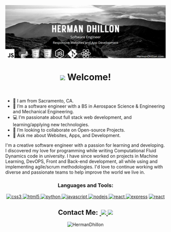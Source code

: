 ![My Banner](https://raw.githubusercontent.com/HermanDhillon/GitPage/main/images/Screenshot%202022-09-04%20000916.png?token=GHSAT0AAAAAABWQHQVB3YYNRX2JIGTOCYLOYZQXAPA)

<h1 align="center"> <img src="https://github.com/sudnyeshtalekar/sudnyeshtalekar/blob/master/Assets/Hi.gif" width="40px"> Welcome! </h1>

&nbsp;&nbsp;&nbsp;&nbsp;&nbsp;&nbsp;&nbsp;&nbsp;&nbsp;&nbsp;&nbsp;&nbsp;&nbsp;&nbsp;&nbsp;&nbsp;&nbsp;&nbsp;&nbsp;&nbsp;&nbsp;&nbsp;&nbsp;&nbsp;&nbsp;&nbsp;&nbsp;&nbsp;&nbsp;&nbsp;&nbsp;&nbsp;&nbsp;&nbsp;&nbsp;&nbsp;&nbsp;&nbsp;&nbsp;&nbsp;&nbsp;&nbsp;&nbsp;&nbsp;&nbsp;&nbsp;&nbsp;&nbsp;&nbsp;&nbsp;&nbsp;&nbsp;&nbsp;&nbsp;&nbsp;&nbsp;&nbsp;&nbsp;&nbsp; <b align="center"></b> <br>

-  📍 I am from Sacramento, CA.
- 🚀 I’m a software engineer with a BS in Aerospace Science & Engineering and Mechanical Engineering.
- 💻 I’m passionate about full stack web development, and learning/applying new technologies.
- 👯 I’m looking to collaborate on Open-source Projects.
- 💬 Ask me about Websites, Apps, and Development.

<p>I'm a creative software engineer with a passion for learning and developing. I discovered my love for programming while writing Computational Fluid Dynamics code in university. I have since worked on projects in Machine Learning, DevOPS, Front and Back-end development, all while using and implementing agile/scrum methodologies. I'd love to continue working with diverse and passionate teams to help improve the world we live in. 
</ p>

<h3 align="center">Languages and Tools:</h3>
<p align="center"> <a href="https://www.w3schools.com/css/" target="_blank" rel="noreferrer"> <img src="https://cdn.jsdelivr.net/gh/devicons/devicon/icons/css3/css3-original.svg" alt="css3" width="50" height="50"/> </a> 
<a href="https://www.w3.org/html/" target="_blank" rel="noreferrer"> <img src="https://cdn.jsdelivr.net/gh/devicons/devicon/icons/html5/html5-original.svg" alt="html5" width="50" height="50"/> </a> 
<a href="https://python.org" target="_blank" rel="noreferrer"> <img src="https://cdn.jsdelivr.net/gh/devicons/devicon/icons/python/python-original.svg" alt="python" width="50" height="50"/> </a> 
<a href="https://developer.mozilla.org/en-US/docs/Web/JavaScript" target="_blank" rel="noreferrer"> <img src="https://cdn.jsdelivr.net/gh/devicons/devicon/icons/javascript/javascript-plain.svg" alt="javascript" width="50" height="50"/> </a> 
<a href="https://nodejs.org" target="_blank" rel="noreferrer"> <img src="https://cdn.jsdelivr.net/gh/devicons/devicon/icons/nodejs/nodejs-original.svg" alt="nodejs" width="50" height="50"/> </a> <a href="https://reactjs.org/" target="_blank" rel="noreferrer"> <img src="https://cdn.jsdelivr.net/gh/devicons/devicon/icons/react/react-original.svg" alt="react" width="50" height="50"/> </a>
<a href="https://expressjs.com" target="_blank" rel="noreferrer"> <img src="https://user-images.githubusercontent.com/97814431/170081210-73593c53-48ce-4ad1-bd96-d370c124cc2c.png" alt="express" width="80" height="50"/></a> 
<a href="https://git-scm.com/" target="_blank" rel="noreferrer"> <img src="https://cdn.jsdelivr.net/gh/devicons/devicon/icons/git/git-original.svg" alt="react" width="50" height="50"/> </a></p>

<h2 align="center">Contact Me:

<a href="https://twitter.com/DhillonDev_">
  <img  alt="" width="35px" src="https://img.icons8.com/color/344/twitter--v1.png" />
</a>
<a href="https://hermandhillon.com">
  <img width="35px" src="https://img.icons8.com/fluency/344/link.png" />
</a>
<a href="https://www.linkedin.com/in/h-dhillon/">
  <img width="35px" src="https://img.icons8.com/color/344/linkedin-circled--v1.png" />
</a>
  </h2>
  </ br>

<p align="center"> <img src="https://github-readme-stats.vercel.app/api?username=hermandhillon&show_icons=true&theme=dark" alt="HermanDhillon" /> 
</p>

<br />

